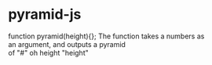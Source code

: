 # pyramid-js

function pyramid(height){};
The function takes a numbers as  
an argument, and outputs a pyramid  
of "#" oh height "height"